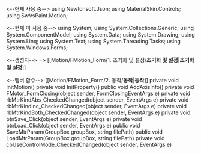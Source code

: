 <--현재 사용 중-->
	using Newtonsoft.Json;
	using MaterialSkin.Controls;
	using SwVsPaint.Motion;

<--현재 미 사용 중-->
	using System;
	using System.Collections.Generic;
	using System.ComponentModel;
	using System.Data;
	using System.Drawing;
	using System.Linq;
	using System.Text;
	using System.Threading.Tasks;
	using System.Windows.Forms;

<--생성자-->
	=> [[Motion/FMotion_Form/1. 초기화 및 설정/__초기화 및 설정__|__초기화 및 설정__]]


<--멤버 함수--> [[Motion/FMotion_Form/2. 동작/__동작__|__동작__]]
	private void InitMotion()
	private void InitProperty()
	public void AddAxisInfo()
	private void FMotor_FormClosing(object sender, FormClosingEventArgs e)
	private void rbMtrKindAbs_CheckedChanged(object sender, EventArgs e)
	private void rbMtrKindInc_CheckedChanged(object sender, EventArgs e)
	private void rbMtrKindBoth_CheckedChanged(object sender, EventArgs e)
	private void btnSave_Click(object sender, EventArgs e)
	private void btnLoad_Click(object sender, EventArgs e)
	public void SaveMtrParam(GroupBox groupBox, string filePath)
	public void LoadMtrParam(GroupBox groupBox, string filePath)
	private void cbUseControlMode_CheckedChanged(object sender, EventArgs e)